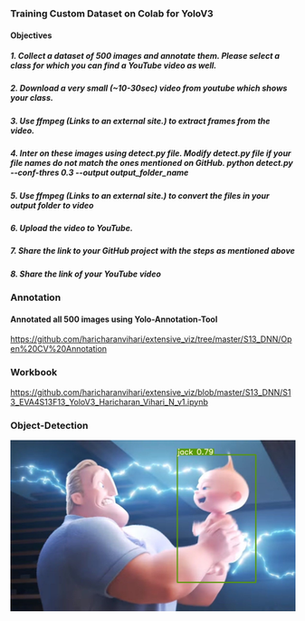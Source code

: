 ### Training Custom Dataset on Colab for YoloV3

####  Objectives
#####   1. Collect a dataset of 500 images and annotate them. Please select a class for which you can find a YouTube video as well.
#####   2. Download a very small (~10-30sec) video from youtube which shows your class.
#####   3. Use ffmpeg (Links to an external site.) to extract frames from the video.
#####   4. Inter on these images using detect.py file. Modify detect.py file if your file names do not match the ones mentioned on GitHub. python detect.py --conf-thres 0.3 --output output_folder_name
#####   5. Use ffmpeg (Links to an external site.) to convert the files in your output folder to video
#####   6. Upload the video to YouTube.
#####   7. Share the link to your GitHub project with the steps as mentioned above
#####   8. Share the link of your YouTube video

### Annotation
####  Annotated all 500 images using Yolo-Annotation-Tool

https://github.com/haricharanvihari/extensive_viz/tree/master/S13_DNN/Open%20CV%20Annotation

### Workbook

https://github.com/haricharanvihari/extensive_viz/blob/master/S13_DNN/S13_EVA4S13F13_YoloV3_Haricharan_Vihari_N_v1.ipynb

### Object-Detection
<img src="https://github.com/haricharanvihari/extensive_viz/blob/master/S13_DNN/images/jack.jpg" width="750" title="Jack"> 
